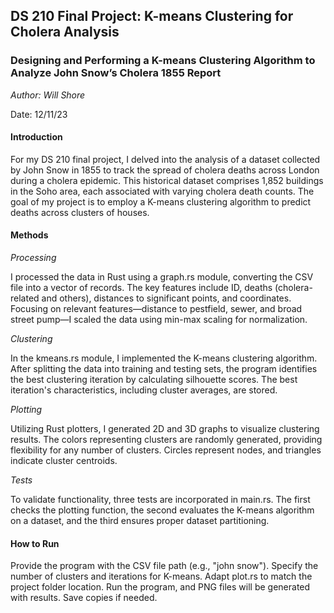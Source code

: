 ## DS 210 Final Project: K-means Clustering for Cholera Analysis
### Designing and Performing a K-means Clustering Algorithm to Analyze John Snow’s Cholera 1855 Report

*Author: Will Shore*

Date: 12/11/23

#### Introduction
For my DS 210 final project, I delved into the analysis of a dataset collected by John Snow in 1855 to track the spread of cholera deaths across London during a cholera epidemic. This historical dataset comprises 1,852 buildings in the Soho area, each associated with varying cholera death counts. The goal of my project is to employ a K-means clustering algorithm to predict deaths across clusters of houses.

#### Methods
*Processing*

I processed the data in Rust using a graph.rs module, converting the CSV file into a vector of records. The key features include ID, deaths (cholera-related and others), distances to significant points, and coordinates. Focusing on relevant features—distance to pestfield, sewer, and broad street pump—I scaled the data using min-max scaling for normalization.

*Clustering*

In the kmeans.rs module, I implemented the K-means clustering algorithm. After splitting the data into training and testing sets, the program identifies the best clustering iteration by calculating silhouette scores. The best iteration's characteristics, including cluster averages, are stored.

*Plotting*

Utilizing Rust plotters, I generated 2D and 3D graphs to visualize clustering results. The colors representing clusters are randomly generated, providing flexibility for any number of clusters. Circles represent nodes, and triangles indicate cluster centroids.

*Tests*

To validate functionality, three tests are incorporated in main.rs. The first checks the plotting function, the second evaluates the K-means algorithm on a dataset, and the third ensures proper dataset partitioning.

#### How to Run
Provide the program with the CSV file path (e.g., "john snow").
Specify the number of clusters and iterations for K-means.
Adapt plot.rs to match the project folder location.
Run the program, and PNG files will be generated with results. Save copies if needed.
